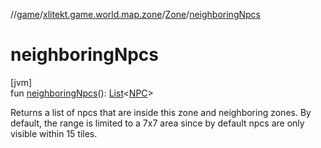 //[game](../../../index.md)/[xlitekt.game.world.map.zone](../index.md)/[Zone](index.md)/[neighboringNpcs](neighboring-npcs.md)

# neighboringNpcs

[jvm]\
fun [neighboringNpcs](neighboring-npcs.md)(): [List](https://kotlinlang.org/api/latest/jvm/stdlib/kotlin.collections/-list/index.html)&lt;[NPC](../../xlitekt.game.actor.npc/-n-p-c/index.md)&gt;

Returns a list of npcs that are inside this zone and neighboring zones. By default, the range is limited to a 7x7 area since by default npcs are only visible within 15 tiles.
